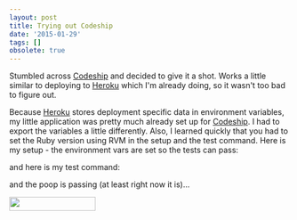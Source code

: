 ```yaml
---
layout: post
title: Trying out Codeship
date: '2015-01-29'
tags: []
obsolete: true
---
```


Stumbled across <a href="https://codeship.com/">Codeship</a> and decided to give it a shot. Works a little similar to deploying to <a href="http://heroku.com">Heroku</a> which I'm already doing, so it wasn't too bad to figure out.

Because <a href="http://heroku.com">Heroku</a> stores deployment specific data in environment variables, my little application was pretty much already set up for <a href="https://codeship.com/">Codeship</a>. I had to export the variables a little differently. Also, I learned quickly that you had to set the Ruby version using RVM in the setup and the test command. Here is my setup - the environment vars are set so the tests can pass:

<Gist id="dba9dedc81de4d6bf40e" />

and here is my test command:

<Gist id="83c1e0cf92ad914e90d6" />

and the poop is passing (at least right now it is)...

<img src="https://codeship.com/projects/f02f65f0-88d1-0132-dcd4-3ae5e43a70a3/status?branch=master" width="155" height="25" class="alignnone" />
